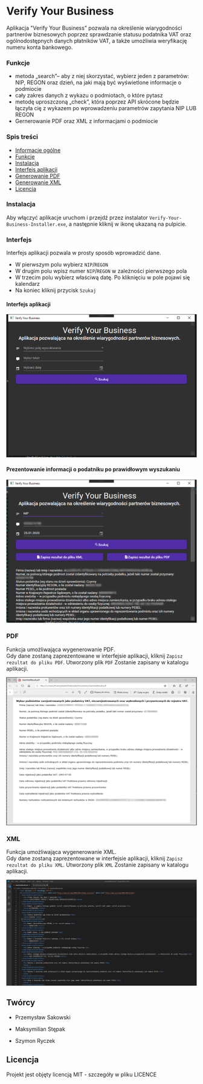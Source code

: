 # Verify Your Business

Aplikacja "Verify Your Business" pozwala na określenie wiarygodności partnerów biznesowych poprzez sprawdzanie statusu podatnika VAT oraz ogólnodostępnych danych płatników VAT, a także umożliwia weryfikację numeru konta bankowego.

### Funkcje

- metoda „search”– aby z niej skorzystać, wybierz jeden z parametrów: NIP, REGON oraz dzień, na jaki mają być wyświetlone informacje o podmiocie
- cały zakres danych z wykazu o podmiotach, o które pytasz
- metodę uproszczoną „check”, która poprzez API skrócone będzie łączyła cię z wykazem po wprowadzeniu parametrów zapytania NIP LUB REGON
- Gernerowanie PDF oraz XML z informacjami o podmiocie

### Spis treści
* [Informacje ogólne](#verify-Your-Business)
* [Funkcje](#funkcje)
* [Instalacja](#instalacja)
* [Interfejs aplikacji](#interfejs)
* [Generowanie PDF](#pdf)
* [Generowanie XML](#xml)
* [Licencja](#licencja)
	
### Instalacja
Aby włączyć aplikacje uruchom i przejdź przez instalator `Verify-Your-Business-Installer.exe`, a następnie kliknij w ikonę ukazaną na pulpicie.

### Interfejs

Interfejs aplikacji pozwala w prosty sposób wprowadzić dane.
- W pierwszym polu wybierz `NIP`/`REGON`
- W drugim polu wpisz numer `NIP`/`REGON` w zależności pierwszego pola
- W trzecim polu wybierz właściwą datę. Po kliknięciu w pole pojawi się kalendarz
- Na koniec kliknij przycisk `Szukaj` 

#### Interfejs aplikacji

![alt text](resources/main-window.png)

#### Prezentowanie informacji o podatniku po prawidłowym wyszukaniu

![alt text](resources/mian-window-da.png)

### PDF

Funkcja umożliwająca wygenerowanie PDF. <br>
Gdy dane zostaną zaprezentowane w interfejsie aplikacji, kliknij `Zapisz rezultat do pliku PDF`. Utworzony plik `PDF` Zostanie zapisany w katalogu aplikacji. 

![alt text](resources/pdf.png)

### XML

Funkcja umożliwająca wygenerowanie XML. <br>
Gdy dane zostaną zaprezentowane w interfejsie aplikacji, kliknij `Zapisz rezultat do pliku XML`. Utworzony plik `XML` Zostanie zapisany w katalogu aplikacji. 

![alt text](resources/xml.png)

## Twórcy

- Przemysław Sakowski

- Maksymilian Stępak

- Szymon Ryczek

## Licencja

Projekt jest objęty licencją MIT - szczegóły w pliku LICENCE
